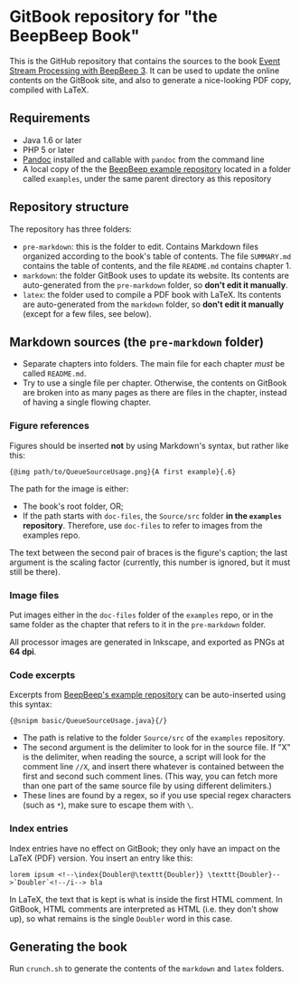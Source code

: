 GitBook repository for "the BeepBeep Book"
==========================================

This is the GitHub repository that contains the sources to the book [Event Stream Processing with BeepBeep 3](https://liflab.gitbook.io/event-stream-processing-with-beepbeep-3/). It can be used to update the online contents on the GitBook site, and also to generate a nice-looking PDF copy, compiled with LaTeX.

Requirements
------------

- Java 1.6 or later
- PHP 5 or later
- [Pandoc](http://pandoc.org/) installed and callable with `pandoc` from the command line
- A local copy of the the [BeepBeep example repository](https://github.com/liflab/beepbeep-3-examples) located in a folder called `examples`, under the same parent directory as this repository

Repository structure
--------------------

The repository has three folders:

- `pre-markdown`: this is the folder to edit. Contains Markdown files organized according to the book's table of contents. The file `SUMMARY.md` contains the table of contents, and the file `README.md` contains chapter 1.
- `markdown`: the folder GitBook uses to update its website. Its contents are auto-generated from the `pre-markdown` folder, so **don't edit it manually**.
- `latex`: the folder used to compile a PDF book with LaTeX. Its contents are auto-generated from the `markdown` folder, so **don't edit it manually** (except for a few files, see below).

Markdown sources (the `pre-markdown` folder)
--------------------------------------------

- Separate chapters into folders. The main file for each chapter *must* be called `README.md`.
- Try to use a single file per chapter. Otherwise, the contents on GitBook are broken into as many pages as there are files in the chapter, instead of having a single flowing chapter.

### Figure references

Figures should be inserted **not** by using Markdown's syntax, but rather like this:

    {@img path/to/QueueSourceUsage.png}{A first example}{.6}

The path for the image is either:

- The book's root folder, OR;
- If the path starts with `doc-files`, the `Source/src` folder **in the `examples` repository**. Therefore, use `doc-files` to refer to images from the examples repo.
 
The text between the second pair of braces is the figure's caption; the last argument is the scaling factor (currently, this number is ignored, but it must still be there).

### Image files

Put images either in the `doc-files` folder of the `examples` repo, or in the same folder as the chapter that refers to it in the `pre-markdown` folder.

All processor images are generated in Inkscape, and exported as PNGs at **64 dpi**.

### Code excerpts

Excerpts from [BeepBeep's example repository](https://github.com/liflab/beepbeep-3-examples) can be auto-inserted using this syntax:

    {@snipm basic/QueueSourceUsage.java}{/}

- The path is relative to the folder `Source/src` of the `examples` repository.
- The second argument is the delimiter to look for in the source file. If "X" is the delimiter, when reading the source, a script will look for the comment line `//X`, and insert there whatever is contained between the first and second such comment lines. (This way, you can fetch more than one part of the same source file by using different delimiters.)
- These lines are found by a regex, so if you use special regex characters (such as `*`), make sure to escape them with `\`.

### Index entries

Index entries have no effect on GitBook; they only have an impact on the LaTeX (PDF) version. You insert an entry like this:

    lorem ipsum <!--\index{Doubler@\texttt{Doubler}} \texttt{Doubler}-->`Doubler`<!--/i--> bla

In LaTeX, the text that is kept is what is inside the first HTML comment. In GitBook, HTML comments are interpreted as HTML (i.e. they don't show up), so what remains is the single `Doubler` word in this case.

Generating the book
-------------------

Run `crunch.sh` to generate the contents of the `markdown` and `latex` folders.

<!-- :wrap=soft: -->